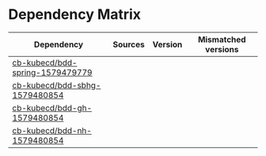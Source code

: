 # Dependency Matrix

Dependency | Sources | Version | Mismatched versions
---------- | ------- | ------- | -------------------
[cb-kubecd/bdd-spring-1579479779](https://github.com/cb-kubecd/bdd-spring-1579479779.git) |  | []() | 
[cb-kubecd/bdd-sbhg-1579480854](https://github.com/cb-kubecd/bdd-sbhg-1579480854.git) |  | []() | 
[cb-kubecd/bdd-gh-1579480854](https://github.com/cb-kubecd/bdd-gh-1579480854.git) |  | []() | 
[cb-kubecd/bdd-nh-1579480854](https://github.com/cb-kubecd/bdd-nh-1579480854.git) |  | []() | 
